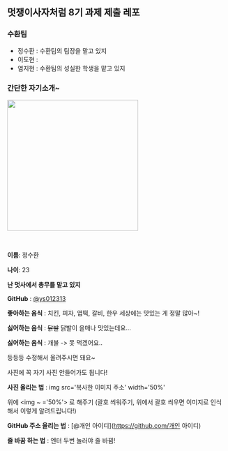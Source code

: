 ## 멋쟁이사자처럼 8기 과제 제출 레포

### 수환팀

* 정수환 : 수환팀의 팀장을 맡고 있지
* 이도현 :
* 염지현 : 수환팀의 성실한 학생을 맡고 있지

### 간단한 자기소개~

<img width="300" src='https://avatars0.githubusercontent.com/u/18108336?s=460&u=b5420c1707804780e788621bdc705c5b36c884ba&v=4'>

&nbsp;

**이름**: 정수환

**나이**: 23

**난 멋사에서 총무를 맡고 있지**

**GitHub** : [@ys012313](https://github.com/ys012313)

**좋아하는 음식** : 치킨, 피자, 엽떡, 갈비, 한우 세상에는 맛있는 게 정말 많아~!

**싫어하는 음식** : ~~닭발~~ 닭발이 을매나 맛있는데요...

**싫어하는 음식** : 개불 -> 못 먹겠어요..

등등등 수정해서 올려주시면 돼요~

사진에 꼭 자기 사진 안들어가도 됩니다!

**사진 올리는 법** : img src='복사한 이미지 주소' width='50%'

위에 <img ~ ='50%'> 로 해주기 (괄호 씌워주기, 위에서 괄호 씌우면 이미지로 인식해서 이렇게 알려드립니다!) 

**GitHub 주소 올리는 법** : [@개인 아이디](https://github.com/개인 아이디)

**줄 바꿈 하는 법** : 엔터 두번 눌러야 줄 바뀜!

